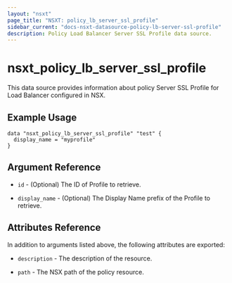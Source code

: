 ```yaml
---
layout: "nsxt"
page_title: "NSXT: policy_lb_server_ssl_profile"
sidebar_current: "docs-nsxt-datasource-policy-lb-server-ssl-profile"
description: Policy Load Balancer Server SSL Profile data source.
---
```


# nsxt_policy_lb_server_ssl_profile

This data source provides information about policy Server SSL Profile for Load Balancer configured in NSX.

## Example Usage

```hcl
data "nsxt_policy_lb_server_ssl_profile" "test" {
  display_name = "myprofile"
}
```

## Argument Reference

* `id` - (Optional) The ID of Profile to retrieve.

* `display_name` - (Optional) The Display Name prefix of the Profile to retrieve.

## Attributes Reference

In addition to arguments listed above, the following attributes are exported:

* `description` - The description of the resource.

* `path` - The NSX path of the policy resource.
